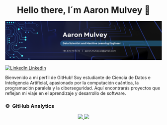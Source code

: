 <div align="center">
  <h1 align="center">Hello there, I´m Aaron Mulvey 👋</h1>
</div>
<img src="https://github.com/aaronMulveyAI/aaronMulveyAI/blob/main/Banner.png?raw=true">

<p>
  <a href="https://www.linkedin.com/in/aaron-mulvey/" target="_blank" rel="noopener noreferrer">
    <img src="https://i.sstatic.net/gVE0j.png" alt="LinkedIn"> LinkedIn
  </a>
</p>

Bienvenido a mi perfil de GitHub! Soy estudiante de Ciencia de Datos e Inteligencia Artificial, apasionado por la computación cuántica, la programación paralela y la ciberseguridad. Aquí encontrarás proyectos que reflejan mi viaje en el aprendizaje y desarrollo de software.

### ⚙️ &nbsp;GitHub Analytics

<div align="center" style="display: flex; justify-content: center; gap: 10px;">
  <a href="https://github.com/aaron-mulvey">
    <img width="400px" src="https://github-readme-stats-eight-theta.vercel.app/api?username=aaronMulveyAI&show_icons=true&theme=algolia&include_all_commits=true&count_private=true"/>
    <img width="400px" src="https://github-readme-stats-eight-theta.vercel.app/api/top-langs/?username=aaronMulveyAI&layout=compact&langs_count=8&theme=algolia"/>
  </a>
</div>
